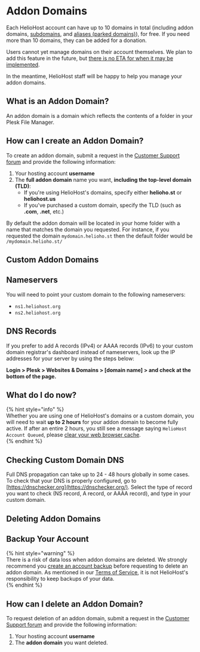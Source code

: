 # Addon Domains

Each HelioHost account can have up to 10 domains in total (including addon domains, [subdomains](subdomains.md), and [aliases (parked domains)](alias-parked-domains)), for free. If you need more than 10 domains, they can be added for a donation.

Users cannot yet manage domains on their account themselves. We plan to add this feature in the future, but [there is no ETA for when it may be implemented](../hosting/repair-times.md). 

In the meantime, HelioHost staff will be happy to help you manage your addon domains.

## What is an Addon Domain?

An addon domain is a domain which reflects the contents of a folder in your Plesk File Manager.

## How can I create an Addon Domain?

To create an addon domain, submit a request in the [Customer Support forum](https://helionet.org/index/forum/45-customer-service/?do=add) and provide the following information:
1. Your hosting account **username**  
2. The **full addon domain** name you want, **including the top-level domain (TLD)**:
   * If you're using HelioHost's domains, specify either **helioho.st** or **heliohost.us**
   * If you've purchased a custom domain, specify the TLD (such as **.com**, **.net**, etc.)

By default the addon domain will be located in your home folder with a name that matches the domain you requested. For instance, if you requested the domain `mydomain.helioho.st` then the default folder would be `/mydomain.helioho.st/`

## Custom Addon Domains

## Nameservers

You will need to point your custom domain to the following nameservers:

* `ns1.heliohost.org`
* `ns2.heliohost.org`

## DNS Records 

If you prefer to add A records (IPv4) or AAAA records (IPv6) to your custom domain registrar's dashboard instead of nameservers, look up the IP addresses for your server by using the steps below:

**Login > Plesk > Websites & Domains > [domain name] > and check at the bottom of the page.**

## What do I do now?

{% hint style="info" %}  
Whether you are using one of HelioHost's domains or a custom domain, you will need to wait **up to 2 hours** for your addon domain to become fully active. If after an entire 2 hours, you still see a message saying `HelioHost Account Queued`, please [clear your web browser cache](../misc/clear-your-cache.md).  
{% endhint %}

## Checking Custom Domain DNS

Full DNS propagation can take up to 24 - 48 hours globally in some cases. To check that your DNS is properly configured, go to [https://dnschecker.org](https://dnschecker.org/). Select the type of record you want to check (NS record, A record, or AAAA record), and type in your custom domain.

## Deleting Addon Domains

## Backup Your Account

{% hint style="warning" %}  
There is a risk of data loss when addon domains are deleted. We strongly recommend you [create an account backup](../tutorials/plesk/account-backups.md#making-your-own-manual-account-backup) before requesting to delete an addon domain. As mentioned in our [Terms of Service](../hosting/terms.md), it is not HelioHost's responsibility to keep backups of your data.  
{% endhint %}

## How can I delete an Addon Domain?

To request deletion of an addon domain, submit a request in the [Customer Support forum](https://helionet.org/index/forum/45-customer-service/?do=add) and provide the following information:
1. Your hosting account **username**  
2. The **addon domain** you want deleted.